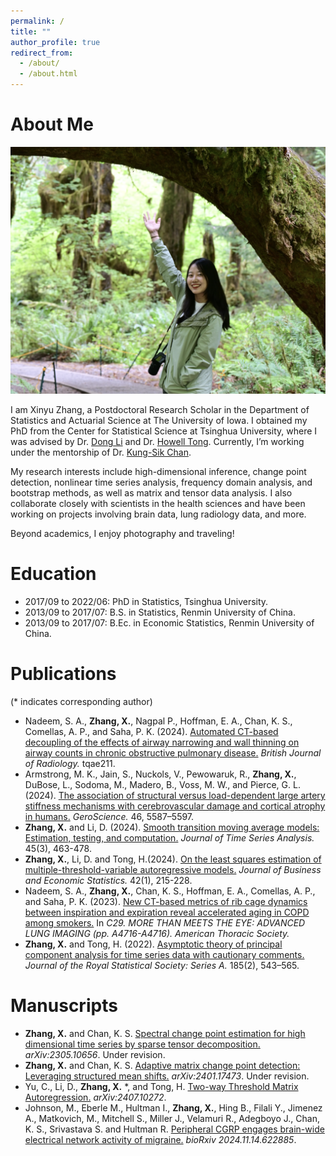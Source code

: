 ```yaml
---
permalink: /
title: ""
author_profile: true
redirect_from: 
  - /about/
  - /about.html
---
```


About Me
======

<img src="../images/Z30_3671.PNG" class="center"/> 

I am Xinyu Zhang, a Postdoctoral Research Scholar in the Department of Statistics and Actuarial Science at The University of Iowa. I obtained my PhD from the Center for Statistical Science at Tsinghua University, where I was advised by Dr. [Dong Li](https://www.stat.tsinghua.edu.cn/teachers/dongli/) and Dr. [Howell Tong](https://scholar.google.com/citations?user=5t5s9yMAAAAJ&hl=zh-CN). Currently, I’m working under the mentorship of Dr. [Kung-Sik Chan](https://scholar.google.com/citations?user=yuqVgEUAAAAJ&hl=zh-CN). 

My research interests include high-dimensional inference, change point detection, nonlinear time series analysis, frequency domain analysis, and bootstrap methods, as well as matrix and tensor data analysis. I also collaborate closely with scientists in the health sciences and have been working on projects involving brain data, lung radiology data, and more.

Beyond academics, I enjoy photography and traveling!

Education
======
- 2017/09 to 2022/06: PhD in Statistics, Tsinghua University.
- 2013/09 to 2017/07: B.S. in Statistics, Renmin University of China.
- 2013/09 to 2017/07: B.Ec. in Economic Statistics, Renmin University of China.

Publications
======
(\* indicates corresponding author)
- Nadeem, S. A., **Zhang, X.**, Nagpal P., Hoffman, E. A., Chan, K. S., Comellas, A. P., and Saha, P. K. (2024). [Automated CT-based decoupling of the effects of airway narrowing and wall thinning on airway counts in chronic obstructive pulmonary disease.](https://academic.oup.com/bjr/advance-article/doi/10.1093/bjr/tqae211/7840261) *British Journal of Radiology.* tqae211.
- Armstrong, M. K., Jain, S., Nuckols, V., Pewowaruk, R., **Zhang, X.**, DuBose, L., Sodoma, M., Madero, B., Voss, M. W., and Pierce, G. L. (2024).
  [The association of structural versus load-dependent large artery stiffness mechanisms with cerebrovascular damage and cortical atrophy in humans.](https://link.springer.com/article/10.1007/s11357-024-01254-5#:~:text=These%20findings%20are%20consistent%20with,5%2C6%2C7%5D)
  *GeroScience.* 46, 5587–5597.
- **Zhang, X.** and Li, D. (2024). [Smooth transition moving average models: Estimation, testing, and computation.](https://onlinelibrary.wiley.com/doi/full/10.1111/jtsa.12721) *Journal of Time Series Analysis.* 45(3), 463-478.
- **Zhang, X.**, Li, D. and  Tong, H.(2024). [On the least squares estimation of multiple-threshold-variable autoregressive models.](https://www.tandfonline.com/doi/abs/10.1080/07350015.2023.2174124) *Journal of Business and Economic Statistics.* 42(1), 215-228.
- Nadeem, S. A., **Zhang, X.**, Chan, K. S., Hoffman, E. A., Comellas, A. P., and Saha, P. K. (2023). [New CT-based metrics of rib cage dynamics between inspiration and expiration reveal accelerated aging in COPD among smokers.](https://www.atsjournals.org/doi/abs/10.1164/ajrccm-conference.2023.207.1_MeetingAbstracts.A4716) In *C29. MORE THAN MEETS THE EYE: ADVANCED LUNG IMAGING (pp. A4716-A4716). American Thoracic Society.*
- **Zhang, X.** and Tong, H. (2022). [Asymptotic theory of principal component analysis for time series data with cautionary comments.](https://academic.oup.com/jrsssa/article/185/2/543/7068980) *Journal of the Royal Statistical Society: Series A.* 185(2), 543–565.

Manuscripts
======
- **Zhang, X.** and  Chan, K. S. [Spectral change point estimation for high dimensional time series by sparse tensor decomposition.](https://arxiv.org/abs/2305.10656) *arXiv:2305.10656*. Under revision.
- **Zhang, X.** and  Chan, K. S. [Adaptive matrix change point detection: Leveraging structured mean shifts.](https://arxiv.org/abs/2401.17473) *arXiv:2401.17473*.  Under revision.
- Yu, C., Li, D., **Zhang, X.** \*, and Tong, H. [Two-way Threshold Matrix Autoregression.](https://arxiv.org/abs/2407.10272) *arXiv:2407.10272*. 
- Johnson, M., Eberle M., Hultman I., **Zhang, X.**, Hing B., Filali Y., Jimenez A., Matkovich, M., Mitchell S., Miller J., Velamuri R., Adegboyo J., Chan, K. S., Srivastava S. and Hultman R.
[Peripheral CGRP engages brain-wide electrical network activity of migraine.](https://www.biorxiv.org/content/10.1101/2024.11.14.622885v1.article-info) *bioRxiv 2024.11.14.622885*.
